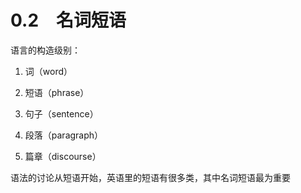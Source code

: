 # 0.2　名词短语

语言的构造级别：

1. 词（word）

2. 短语（phrase）

3. 句子（sentence）

4. 段落（paragraph）

5. 篇章（discourse）



语法的讨论从短语开始，英语里的短语有很多类，其中名词短语最为重要